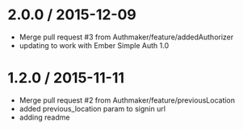 
2.0.0 / 2015-12-09
==================

  * Merge pull request #3 from Authmaker/feature/addedAuthorizer
  * updating to work with Ember Simple Auth 1.0

1.2.0 / 2015-11-11
==================

  * Merge pull request #2 from Authmaker/feature/previousLocation
  * added previous_location param to signin url
  * adding readme
